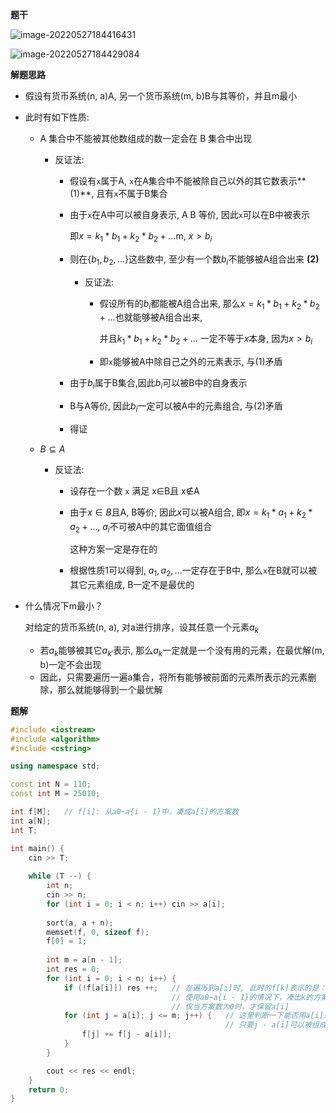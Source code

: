 **题干**

![image-20220527184416431](http://www.cdn.liver0377.xyz/typora/202205271844502.png)

![image-20220527184429084](http://www.cdn.liver0377.xyz/typora/202205271844129.png)



**解题思路**

- 假设有货币系统(n, a)A, 另一个货币系统(m, b)B与其等价，并且m最小

- 此时有如下性质:

  - A 集合中不能被其他数组成的数一定会在 B 集合中出现

    - 反证法:

      - 假设有`x`属于A, `x`在A集合中不能被除自己以外的其它数表示**(1)**, 且有`x`不属于B集合

      - 由于`x`在A中可以被自身表示, A B 等价, 因此`x`可以在B中被表示

        即$x = k_1 * b_1 + k_2 * b_2 + ...$m, $x > b_i$

      - 则在$\{b_1, b_2, ...\}$这些数中, 至少有一个数$b_i$不能够被A组合出来 **(2)**

        - 反证法:

          - 假设所有的$b_i$都能被A组合出来, 那么$x = k_1 * b_1 + k_2 * b_2 + ...$也就能够被A组合出来,

            并且$k_1 * b_1 + k_2 * b_2 + ...$ 一定不等于$x$本身, 因为$x > b_i$

          - 即`x`能够被A中除自己之外的元素表示, 与(1)矛盾

      - 由于$b_i$属于B集合,因此$b_i$可以被B中的自身表示

      - B与A等价, 因此$b_i$一定可以被A中的元素组合, 与(2)矛盾

      - 得证

  - $B ⊆ A$

    - 反证法:

      - 设存在一个数 `x` 满足 x∈B且 x∉A

      - 由于$x \in B$且A, B等价, 因此$x$可以被A组合, 即$x = k_1 * a_1 + k_2 * a_2 + ...$, $a_i$不可被A中的其它面值组合

        这种方案一定是存在的

      - 根据性质1可以得到, $a_1, a_2,...$一定存在于B中, 那么`x`在B就可以被其它元素组成, B一定不是最优的

    

- 什么情况下m最小？

  对给定的货币系统(n, a), 对a进行排序，设其任意一个元素$a_k$

  - 若$a_k$能够被其它$a_{k'}$表示, 那么$a_k$一定就是一个没有用的元素，在最优解(m, b)一定不会出现
  - 因此，只需要遍历一遍a集合，将所有能够被前面的元素所表示的元素删除，那么就能够得到一个最优解



**题解**

```cpp
#include <iostream>
#include <algorithm>
#include <cstring>

using namespace std;

const int N = 110;
const int M = 25010;

int f[M];   // f[i]: 从a0~a{i - 1}中，凑成a[i]的方案数
int a[N];
int T;

int main() {
    cin >> T;
    
    while (T --) {
        int n;
        cin >> n;
        for (int i = 0; i < n; i++) cin >> a[i];
        
        sort(a, a + n);
        memset(f, 0, sizeof f);
        f[0] = 1;
        
        int m = a[n - 1];
        int res = 0;
        for (int i = 0; i < n; i++) {
            if (!f[a[i]]) res ++;   // 在遍历到a[i]时, 此时的f[k]表示的是：
                                    // 使用a0~a{i - 1}的情况下，凑出k的方案数, 0 <= k <= m
                                    // 仅当方案数为0时，才保留a[i]
            for (int j = a[i]; j <= m; j++) {   // 这里判断一下能否用a[i]组成其它的数值
                                                // 只要j - a[i]可以被组成, 那么f[j]就可以被j - a[i]和a[i]组成
                f[j] += f[j - a[i]];
            }
        }

        cout << res << endl;
    }
    return 0;
}
```

